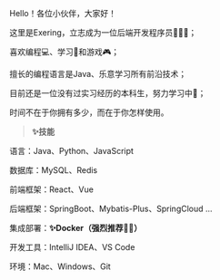 Hello！各位小伙伴，大家好！

这里是Exering，立志成为一位后端开发程序员🧑🏻‍💻；

喜欢编程💻、学习📖和游戏🎮；

擅长的编程语言是Java、乐意学习所有前沿技术；

目前还是一位没有过实习经历的本科生，努力学习中📖；

时间不在于你拥有多少，而在于你怎样使用。

> **✨技能**

语言：Java、Python、JavaScript

数据库：MySQL、Redis

前端框架：React、Vue

后端框架：SpringBoot、Mybatis-Plus、SpringCloud ...

集成部署：**✨Docker（强烈推荐👍🏻）**

开发工具：IntelliJ IDEA、VS Code

环境：Mac、Windows、Git
